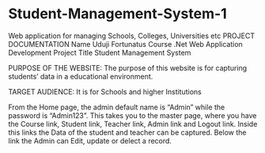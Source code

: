 # Student-Management-System-1
Web application for managing Schools, Colleges, Universities etc
PROJECT DOCUMENTATION
Name	Uduji Fortunatus
Course	.Net Web Application Development
Project Title	Student Management System

PURPOSE OF THE WEBSITE:
The purpose of this website is for capturing students’ data in a educational environment. 

TARGET AUDIENCE:
It is for Schools and higher Institutions

From the Home page, the admin default name is “Admin” while the password is “Admin123”.
This takes you to the master page, where you have the Course link, Student link, Teacher link, Admin link and Logout link. Inside this links the Data of the student and teacher can be captured.
Below the link the Admin can Edit, update or delect a record.

